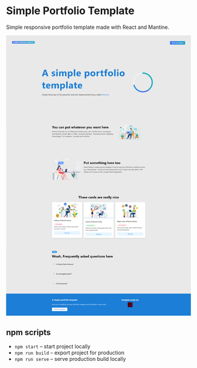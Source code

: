 # Simple Portfolio Template
Simple responsive portfolio template made with React and Mantine.

![Portfolio demo](full-sample.png "Title")

## npm scripts

- `npm start` – start project locally
- `npm run build` – export project for production
- `npm run serve` – serve production build locally